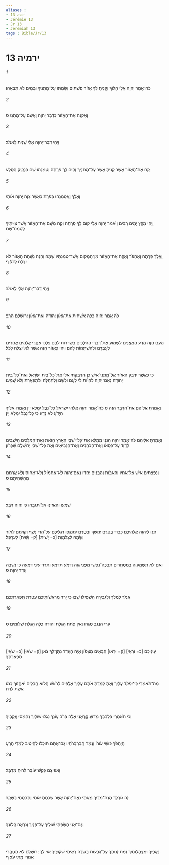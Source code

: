 ```yaml
---
aliases : 
- ירמיה 13
- Jérémie 13
- Jr 13
- Jeremiah 13
tags : Bible/Jr/13
---
```


# ירמיה 13

###### 1
כֹּה־אָמַר יְהוָה אֵלַי הָלֹוךְ וְקָנִיתָ לְּךָ אֵזֹור פִּשְׁתִּים וְשַׂמְתֹּו עַל־מָתְנֶיךָ וּבַמַּיִם לֹא תְבִאֵהוּ׃
###### 2
וָאֶקְנֶה אֶת־הָאֵזֹור כִּדְבַר יְהוָה וָאָשִׂם עַל־מָתְנָי׃ ס
###### 3
וַיְהִי דְבַר־יְהוָה אֵלַי שֵׁנִית לֵאמֹר׃
###### 4
קַח אֶת־הָאֵזֹור אֲשֶׁר קָנִיתָ אֲשֶׁר עַל־מָתְנֶיךָ וְקוּם לֵךְ פְּרָתָה וְטָמְנֵהוּ שָׁם בִּנְקִיק הַסָּלַע׃
###### 5
וָאֵלֵךְ וָאֶטְמְנֵהוּ בִּפְרָת כַּאֲשֶׁר צִוָּה יְהוָה אֹותִי׃
###### 6
וַיְהִי מִקֵּץ יָמִים רַבִּים וַיֹּאמֶר יְהוָה אֵלַי קוּם לֵךְ פְּרָתָה וְקַח מִשָּׁם אֶת־הָאֵזֹור אֲשֶׁר צִוִּיתִיךָ לְטָמְנֹו־שָׁם׃
###### 7
וָאֵלֵךְ פְּרָתָה וָאֶחְפֹּר וָאֶקַּח אֶת־הָאֵזֹור מִן־הַמָּקֹום אֲשֶׁר־טְמַנְתִּיו שָׁמָּה וְהִנֵּה נִשְׁחַת הָאֵזֹור לֹא יִצְלַח לַכֹּל׃ ף
###### 8
וַיְהִי דְבַר־יְהוָה אֵלַי לֵאמֹר׃
###### 9
כֹּה אָמַר יְהוָה כָּכָה אַשְׁחִית אֶת־גְּאֹון יְהוּדָה וְאֶת־גְּאֹון יְרוּשָׁלִַם הָרָב׃
###### 10
הָעָם הַזֶּה הָרָע הַמֵּאֲנִים לִשְׁמֹועַ אֶת־דְּבָרַי הַהֹלְכִים בִּשְׁרִרוּת לִבָּם וַיֵּלְכוּ אַחֲרֵי אֱלֹהִים אֲחֵרִים לְעָבְדָם וּלְהִשְׁתַּחֲוֹת לָהֶם וִיהִי כָּאֵזֹור הַזֶּה אֲשֶׁר לֹא־יִצְלַח לַכֹּל׃
###### 11
כִּי כַּאֲשֶׁר יִדְבַּק הָאֵזֹור אֶל־מָתְנֵי־אִישׁ כֵּן הִדְבַּקְתִּי אֵלַי אֶת־כָּל־בֵּית יִשְׂרָאֵל וְאֶת־כָּל־בֵּית יְהוּדָה נְאֻם־יְהוָה לִהְיֹות לִי לְעָם וּלְשֵׁם וְלִתְהִלָּה וּלְתִפְאָרֶת וְלֹא שָׁמֵעוּ׃
###### 12
וְאָמַרְתָּ אֲלֵיהֶם אֶת־הַדָּבָר הַזֶּה ס כֹּה־אָמַר יְהוָה אֱלֹהֵי יִשְׂרָאֵל כָּל־נֵבֶל יִמָּלֵא יָיִן וְאָמְרוּ אֵלֶיךָ הֲיָדֹעַ לֹא נֵדַע כִּי כָל־נֵבֶל יִמָּלֵא יָיִן׃
###### 13
וְאָמַרְתָּ אֲלֵיהֶם כֹּה־אָמַר יְהוָה הִנְנִי מְמַלֵּא אֶת־כָּל־יֹשְׁבֵי הָאָרֶץ הַזֹּאת וְאֶת־הַמְּלָכִים הַיֹּשְׁבִים לְדָוִד עַל־כִּסְאֹו וְאֶת־הַכֹּהֲנִים וְאֶת־הַנְּבִיאִים וְאֵת כָּל־יֹשְׁבֵי יְרוּשָׁלִָם שִׁכָּרֹון׃
###### 14
וְנִפַּצְתִּים אִישׁ אֶל־אָחִיו וְהָאָבֹות וְהַבָּנִים יַחְדָּו נְאֻם־יְהוָה לֹא־אֶחְמֹול וְלֹא־אָחוּס וְלֹא אֲרַחֵם מֵהַשְׁחִיתָם׃ ס
###### 15
שִׁמְעוּ וְהַאֲזִינוּ אַל־תִּגְבָּהוּ כִּי יְהוָה דִּבֵּר׃
###### 16
תְּנוּ לַיהוָה אֱלֹהֵיכֶם כָּבֹוד בְּטֶרֶם יַחְשִׁךְ וּבְטֶרֶם יִתְנַגְּפוּ רַגְלֵיכֶם עַל־הָרֵי נָשֶׁף וְקִוִּיתֶם לְאֹור וְשָׂמָהּ לְצַלְמָוֶת [כ= יָשִׁית] [ק= וְשִׁית] לַעֲרָפֶל׃
###### 17
וְאִם לֹא תִשְׁמָעוּהָ בְּמִסְתָּרִים תִּבְכֶּה־נַפְשִׁי מִפְּנֵי גֵוָה וְדָמֹעַ תִּדְמַע וְתֵרַד עֵינִי דִּמְעָה כִּי נִשְׁבָּה עֵדֶר יְהוָה׃ ס
###### 18
אֱמֹר לַמֶּלֶךְ וְלַגְּבִירָה הַשְׁפִּילוּ שֵׁבוּ כִּי יָרַד מַרְאֲשֹׁותֵיכֶם עֲטֶרֶת תִּפְאַרְתְּכֶם׃
###### 19
עָרֵי הַנֶּגֶב סֻגְּרוּ וְאֵין פֹּתֵחַ הָגְלָת יְהוּדָה כֻּלָּהּ הָגְלָת שְׁלֹומִים׃ ס
###### 20
[כ= שְׂאִי] [ק= שְׂאוּ] עֵינֵיכֶם [כ= וּרְאִי] [ק= וּרְאוּ] הַבָּאִים מִצָּפֹון אַיֵּה הָעֵדֶר נִתַּן־לָךְ צֹאן תִּפְאַרְתֵּךְ׃
###### 21
מַה־תֹּאמְרִי כִּי־יִפְקֹד עָלַיִךְ וְאַתְּ לִמַּדְתְּ אֹתָם עָלַיִךְ אַלֻּפִים לְרֹאשׁ הֲלֹוא חֲבָלִים יֹאחֱזוּךְ כְּמֹו אֵשֶׁת לֵדָה׃
###### 22
וְכִי תֹאמְרִי בִּלְבָבֵךְ מַדּוּעַ קְרָאֻנִי אֵלֶּה בְּרֹב עֲוֹנֵךְ נִגְלוּ שׁוּלַיִךְ נֶחְמְסוּ עֲקֵבָיִךְ׃
###### 23
הֲיַהֲפֹךְ כּוּשִׁי עֹורֹו וְנָמֵר חֲבַרְבֻּרֹתָיו גַּם־אַתֶּם תּוּכְלוּ לְהֵיטִיב לִמֻּדֵי הָרֵעַ׃
###### 24
וַאֲפִיצֵם כְּקַשׁ־עֹובֵר לְרוּחַ מִדְבָּר׃
###### 25
זֶה גֹורָלֵךְ מְנָת־מִדַּיִךְ מֵאִתִּי נְאֻם־יְהוָה אֲשֶׁר שָׁכַחַתְּ אֹותִי וַתִּבְטְחִי בַּשָּׁקֶר׃
###### 26
וְגַם־אֲנִי חָשַׂפְתִּי שׁוּלַיִךְ עַל־פָּנָיִךְ וְנִרְאָה קְלֹונֵךְ׃
###### 27
נִאֻפַיִךְ וּמִצְהֲלֹותַיִךְ זִמַּת זְנוּתֵךְ עַל־גְּבָעֹות בַּשָּׂדֶה רָאִיתִי שִׁקּוּצָיִךְ אֹוי לָךְ יְרוּשָׁלִַם לֹא תִטְהֲרִי אַחֲרֵי מָתַי עֹד׃ ף
